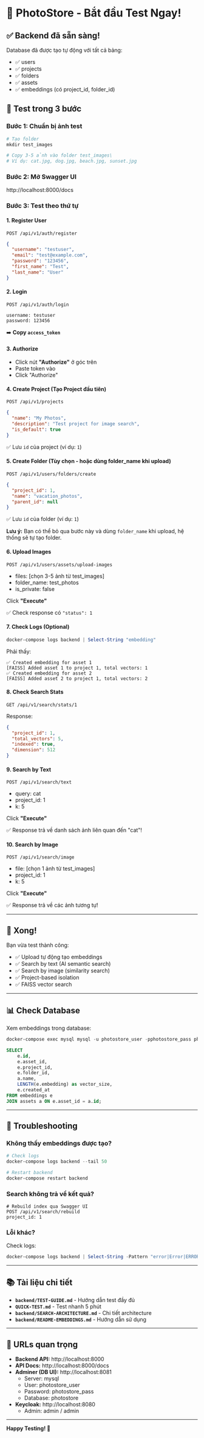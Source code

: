 # 🚀 PhotoStore - Bắt đầu Test Ngay!

## ✅ Backend đã sẵn sàng!

Database đã được tạo tự động với tất cả bảng:
- ✅ users
- ✅ projects  
- ✅ folders
- ✅ assets
- ✅ embeddings (có project_id, folder_id)

## 🎯 Test trong 3 bước

### Bước 1: Chuẩn bị ảnh test

```powershell
# Tạo folder
mkdir test_images

# Copy 3-5 ảnh vào folder test_images\
# Ví dụ: cat.jpg, dog.jpg, beach.jpg, sunset.jpg
```

### Bước 2: Mở Swagger UI

http://localhost:8000/docs

### Bước 3: Test theo thứ tự

#### 1. Register User
`POST /api/v1/auth/register`
```json
{
  "username": "testuser",
  "email": "test@example.com",
  "password": "123456",
  "first_name": "Test",
  "last_name": "User"
}
```

#### 2. Login
`POST /api/v1/auth/login`
```
username: testuser
password: 123456
```

➡️ **Copy `access_token`**

#### 3. Authorize
- Click nút **"Authorize"** ở góc trên
- Paste token vào
- Click "Authorize"

#### 4. Create Project (Tạo Project đầu tiên)
`POST /api/v1/projects`
```json
{
  "name": "My Photos",
  "description": "Test project for image search",
  "is_default": true
}
```

✅ Lưu `id` của project (ví dụ: `1`)

#### 5. Create Folder (Tùy chọn - hoặc dùng folder_name khi upload)
`POST /api/v1/users/folders/create`
```json
{
  "project_id": 1,
  "name": "vacation_photos",
  "parent_id": null
}
```

✅ Lưu `id` của folder (ví dụ: `1`)

**Lưu ý:** Bạn có thể bỏ qua bước này và dùng `folder_name` khi upload, hệ thống sẽ tự tạo folder.

#### 6. Upload Images
`POST /api/v1/users/assets/upload-images`
- files: [chọn 3-5 ảnh từ test_images]
- folder_name: test_photos
- is_private: false

Click **"Execute"**

✅ Check response có `"status": 1`

#### 7. Check Logs (Optional)
```powershell
docker-compose logs backend | Select-String "embedding"
```

Phải thấy:
```
✅ Created embedding for asset 1
[FAISS] Added asset 1 to project 1, total vectors: 1
✅ Created embedding for asset 2
[FAISS] Added asset 2 to project 1, total vectors: 2
```

#### 8. Check Search Stats
`GET /api/v1/search/stats/1`

Response:
```json
{
  "project_id": 1,
  "total_vectors": 5,
  "indexed": true,
  "dimension": 512
}
```

#### 9. Search by Text
`POST /api/v1/search/text`
- query: cat
- project_id: 1
- k: 5

Click **"Execute"**

✅ Response trả về danh sách ảnh liên quan đến "cat"!

#### 10. Search by Image
`POST /api/v1/search/image`
- file: [chọn 1 ảnh từ test_images]
- project_id: 1
- k: 5

Click **"Execute"**

✅ Response trả về các ảnh tương tự!

---

## 🎉 Xong!

Bạn vừa test thành công:
- ✅ Upload tự động tạo embeddings
- ✅ Search by text (AI semantic search)
- ✅ Search by image (similarity search)
- ✅ Project-based isolation
- ✅ FAISS vector search

---

## 📊 Check Database

Xem embeddings trong database:

```powershell
docker-compose exec mysql mysql -u photostore_user -pphotostore_pass photostore
```

```sql
SELECT 
    e.id,
    e.asset_id,
    e.project_id,
    e.folder_id,
    a.name,
    LENGTH(e.embedding) as vector_size,
    e.created_at
FROM embeddings e
JOIN assets a ON e.asset_id = a.id;
```

---

## 🐛 Troubleshooting

### Không thấy embeddings được tạo?

```powershell
# Check logs
docker-compose logs backend --tail 50

# Restart backend
docker-compose restart backend
```

### Search không trả về kết quả?

```
# Rebuild index qua Swagger UI
POST /api/v1/search/rebuild
project_id: 1
```

### Lỗi khác?

Check logs:
```powershell
docker-compose logs backend | Select-String -Pattern "error|Error|ERROR"
```

---

## 📚 Tài liệu chi tiết

- **`backend/TEST-GUIDE.md`** - Hướng dẫn test đầy đủ
- **`QUICK-TEST.md`** - Test nhanh 5 phút
- **`backend/SEARCH-ARCHITECTURE.md`** - Chi tiết architecture
- **`backend/README-EMBEDDINGS.md`** - Hướng dẫn sử dụng

---

## 🎯 URLs quan trọng

- **Backend API:** http://localhost:8000
- **API Docs:** http://localhost:8000/docs
- **Adminer (DB UI):** http://localhost:8081
  - Server: mysql
  - User: photostore_user
  - Password: photostore_pass
  - Database: photostore
- **Keycloak:** http://localhost:8080
  - Admin: admin / admin

---

**Happy Testing! 🎉**
